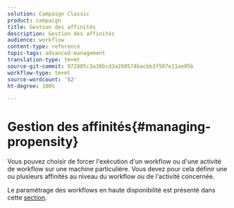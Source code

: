 ```yaml
---
solution: Campaign Classic
product: campaign
title: Gestion des affinités
description: Gestion des affinités
audience: workflow
content-type: reference
topic-tags: advanced-management
translation-type: tm+mt
source-git-commit: 972885c3a38bcd3a260574bacbb3f507e11ae05b
workflow-type: tm+mt
source-wordcount: '52'
ht-degree: 100%

---
```



# Gestion des affinités{#managing-propensity}

Vous pouvez choisir de forcer l&#39;exécution d&#39;un workflow ou d&#39;une activité de workflow sur une machine particulière. Vous devez pour cela définir une ou plusieurs affinités au niveau du workflow ou de l&#39;activité concernée.

Le paramétrage des workflows en haute disponibilité est présenté dans cette [section](../../installation/using/configuring-campaign-server.md#high-availability-workflows-and-affinities).
